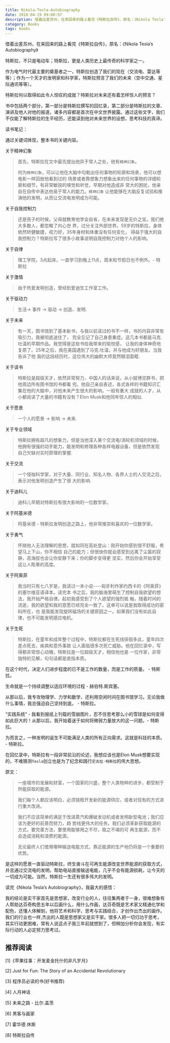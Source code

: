 ```yaml
---
title: Nikola-Tesla-Autobiography
date: 2018-04-19 09:00:57
description: 借着出差苏州，在来回来的路上看完《特斯拉自传》，原名：《Nikola Tesla’s Autobiography》
category: Books
tags: books
---
```


借着出差苏州，在来回来的路上看完《特斯拉自传》，原名：《Nikola Tesla’s Autobiography》

特斯拉，不只是电动车；特斯拉，更是人类历史上最传奇的科学家之一。

作为电气时代最主要的奠基者之一，特斯拉创造了我们的现在（交流电、雷达等等）；作为一个天才的发明家和科学家，特斯拉预言了我们的未来（空中交通、星际通讯等等）。

特斯拉何以取得如此令人惊叹的成就？特斯拉对未来还有着怎样惊人的预言？

书中包括两个部分，第一部分是特斯拉撰写的回忆录，第二部分是特斯拉的文章、演讲及他人对他的报道，诸多内容都是首次在中文世界披露。通过这些文字，我们不仅能了解特斯拉的生平经历，还能读到他对未来世界的设想，思考科技的真谛。

读书笔记：

通过关键词体现，整本书的关键内容。

关于精神幻象

> 首先，特斯拉在文中最先提出他异于常人之处，他有`精神幻象`。
> 
> 何为`精神幻象`，可以让他在大脑中勾勒出任何事物的轮廓和场景，他可以想电影一样回放他看到过的
> 场景或者靠想象力想象出来的任何事物的详细轮廓和细节，有非常敏锐的嗅觉和听觉，早期对他造成非
> 常大的困扰，他亲自在自传中表达他易于常人的能力。`精神幻象`
> 让他能够在大脑反复试验和推演他的发明，从而让交流电发明成为可能。

关于自我控制力

> 还是孩子的时候，父母就教育他学会自省，在未来发现是无价之宝。我们绝大多数人，都忽略了内心世
> 界，过分关注外部世界。59岁的特斯拉，身体依然矫健敏捷，视力好，35年身材和体重没有任何变化，
> 得益于强大的自我控制力？特斯拉写了很多小故事说明自我控制力对他个人的影响。

关于自律

> 理工学院，3点起床，一直学习到晚上11点，周末和节假日也不例外。- 特斯拉

关于激情

> 由于热爱发明创造，曾经到爱迪生工作室工作。

关于驱动力

> 生活-> 事件 -> 驱动 -> 创造、发明.

关于未来

> 有一天，图书馆到了基本新书，与我以前读过的书不一样，书的内容非常有吸引力，我被彻底迷住了，
> 完全忘记了自己身患重症。这几本书都是马克.吐温的早期作品。我觉得是这些书给我带来的愉悦感，
> 让我的身体神奇地复原了。25年之后，我在美国遇到了马克.吐温，并与他成为好朋友。当我告诉了他
> 我的这段经历时，这位伟大的幽默大师竟然眼泪盈眶.

关于读书

> 特斯拉是超级天才，依然非常努力，中国人的话来说，从小就博览群书，把他周边所有图书馆的书都看
> 完。他自己亲自表述，各式各样的书籍知识汇集在他的大脑中，对他未来产生很大的影响。一般有重大
> 成就的人才，从小都阅读了大量的书籍有没有？Elon Musk和他同年惊人的相似.

关于愿景

> 一个人的愿景 -> 影响 -> 未来.

关于专业领域

> 特斯拉拥有超凡的想象力，但是当他深入某个交流电/涡轮机领域的时候，
> 他拥有很强的动手能力，能发明和修理各种各样电器设备，但是依然发现
> 自己欠缺对实时原理的掌握.

关于交流

> 一个怪咖科学家，对于大量、同行业、知名人物、各界人士的人交流之后，表示对他发明创造产生了很
> 大的影响.

关于迪科儿

> 迪科儿早期对特斯拉有很大影响的一位数学家。

关于阿基米德

> 阿基米德 - 特斯拉发明创造之路上，他非常推崇和喜欢的一位数学家。

关于勇气

> 怀揣他人无法理解的思想，就如同在高处登山：刚开始你感到很不舒服，希望马上下山，你不相信
> 自己的能力；但很快你就会感受到远离了尘嚣的寂静，高海拔也会让你安静下来；你的脚步变得更
> 坚实，然后你会开始享受这让人眩晕的高度。

关于阿奥菲

> 我当时只有七八岁是，我读过一本小说----匈牙利作家约西卡的《阿奥菲》的塞尔维亚语译本。读完本
> 书之后，我的脑海里萌生了控制自我欲望的想法，我开始严格自律。起初我感受到了个人欲望的强烈抵
> 触，随着时间的流逝，我的欲望和我的意愿已经完全一致了。这单可以说是我取得成功的密码所在，也
> 是我能发现旋转磁场的关键原因之一。如果我们没有如此自律，也不可能发明感应电机。

关于生死

> 特斯拉，在童年和成年整个过程中，特斯拉都在生死线徘徊多此，童年四次差点死去，疾病和意外事故
> 让人面临很多次死亡威胁。他在回忆录中，写得都非常惊心动魄，特斯拉是一位超级天才，相信他也是
> 一位作家，非常独特的见解，句句话都是直指本质。

在这个时代，决定人们进步程度的已不是工作的数量，而是工作的质量。 - 特斯拉。

生命就是一个持续调整以适应环境的过程 - 赫伯特.斯宾塞。

从那以后，我专攻物理学、力学和数学，还利用空闲时间在图书馆学习。无论我做什么事情，我总强迫自己坚持到底。 - 特斯拉。

“实践系统” - 我看到报纸上刊载的雪崩图片，忍不住思考那么小的雪球是如何变得如此巨大的！从那以后，我开始着迷于如何将微弱力量放大的这一问题。- 特斯拉。

为而言之，一种发明的诞生不可能满足人类的所有正向需求。这就是科技的本质。 - 特斯拉。

在回忆录中，特斯拉有一段非常前沿的论述，我想应该也是Elon Musk想要实现的，不难猜测`Tesla`创立也是为了纪念和践行`尼古拉·特斯拉`的伟大思想。

原文：

> 一座城市的发展和财富，一个国家的兴盛，整个人类物种的进步，都受制于所能获取的能源。
> 
> 我们每个人都应该明白，必须镜框开发新的能源供应，或者对现有的方式进行重大改进。
> 
> 我们不应该简单的满足于改进蒸汽和爆破发动机或者发明新型电池；我们应该为更好的前景而努力，趋
> 势线更伟大的任务。我们必须革新获取能源的方式，要完善方法，要使用能够用之不尽，取之不竭的可
> 再生能源，而不会造成消耗和浪费的能源。
> 
> 无论最终人们使用哪种输送电能方式，靠近能源的生产地仍将是一个重要的优势。

是这样的愿景一直驱动特斯拉，终生奋斗在可再生能源改变世界能源的获取方式，并且通过交流电的发明，帮助电站直接输送电能，几乎不会有能源损耗，让今天的一切成为可能。当然，特斯拉一生还有很多伟大的发明。

读完《Nikola Tesla’s Autobiography》，我最大的感悟：

我的结论是实干家首先是思想家，改变行业的人，往往集两者于一身，很难想象有人帮助达芬奇构思五年以后画什么，用什么作画，达芬奇既是艺术家又精通化学和配色，还懂人体解剖，他将艺术和科学，思考与实践结合，才创作出杰出的画作。我们的行业也一样,杰出的人既是思想家又是实干家。很多人把一切归功于思考，其实行动更困难，常有人说这点子我三年前就想到了，但稍加分析你会发现，有实际行动的人必定努力思考过。

## 推荐阅读

[1]《苹果往事：开发麦金托什的非凡岁月》

[2] Just for Fun: The Story of an Accidental Revolutionary

[3] 程序员必读的书(好书推荐)

[4] 人月神话

[5] 未来之路 - 比尔.盖茨

[6] 黑客与画家

[7] 霍华德.休斯

[8] 特斯拉自传

